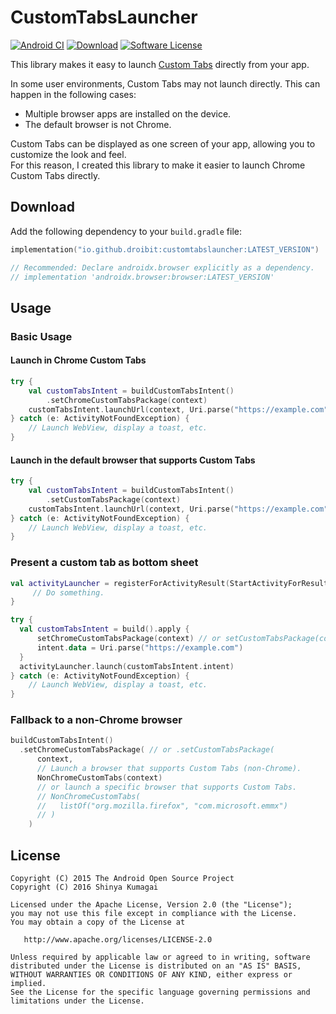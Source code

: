 # CustomTabsLauncher

[![Android CI](https://github.com/droibit/CustomTabsLauncher/actions/workflows/android.yml/badge.svg)](https://github.com/droibit/CustomTabsLauncher/actions/workflows/android.yml)
[![Download](https://img.shields.io/maven-central/v/io.github.droibit/customtabslauncher/3.0.0)](https://central.sonatype.com/artifact/io.github.droibit/customtabslauncher/3.0.0)
[![Software License](https://img.shields.io/badge/license-Apache%202.0-brightgreen.svg)](https://github.com/droibit/prefbinding/blob/develop/LICENSE)

This library makes it easy to launch [Custom Tabs](https://developer.chrome.com/docs/android/custom-tabs) directly from your app.

In some user environments, Custom Tabs may not launch directly. This can happen in the following cases:

- Multiple browser apps are installed on the device.
- The default browser is not Chrome.

Custom Tabs can be displayed as one screen of your app, allowing you to customize the look and feel.  
For this reason, I created this library to make it easier to launch Chrome Custom Tabs directly.

## Download

Add the following dependency to your `build.gradle` file:

```kotlin
implementation("io.github.droibit:customtabslauncher:LATEST_VERSION")

// Recommended: Declare androidx.browser explicitly as a dependency.
// implementation 'androidx.browser:browser:LATEST_VERSION'
```

## Usage

### Basic Usage

#### Launch in Chrome Custom Tabs

```kotlin
try {
    val customTabsIntent = buildCustomTabsIntent()
        .setChromeCustomTabsPackage(context)
    customTabsIntent.launchUrl(context, Uri.parse("https://example.com"))
} catch (e: ActivityNotFoundException) {
    // Launch WebView, display a toast, etc.     
}
```

#### Launch in the default browser that supports Custom Tabs

```kotlin
try {
    val customTabsIntent = buildCustomTabsIntent()
        .setCustomTabsPackage(context)
    customTabsIntent.launchUrl(context, Uri.parse("https://example.com"))
} catch (e: ActivityNotFoundException) {
    // Launch WebView, display a toast, etc.     
}
```

### Present a custom tab as bottom sheet

```kotlin
val activityLauncher = registerForActivityResult(StartActivityForResult()) {
     // Do something.
}

try {
  val customTabsIntent = build().apply {
      setChromeCustomTabsPackage(context) // or setCustomTabsPackage(context)
      intent.data = Uri.parse("https://example.com")
  }
  activityLauncher.launch(customTabsIntent.intent)
} catch (e: ActivityNotFoundException) {
    // Launch WebView, display a toast, etc.     
}
```

### Fallback to a non-Chrome browser

```kotlin
buildCustomTabsIntent()
  .setChromeCustomTabsPackage( // or .setCustomTabsPackage(
      context,
      // Launch a browser that supports Custom Tabs (non-Chrome).
      NonChromeCustomTabs(context)
      // or launch a specific browser that supports Custom Tabs.
      // NonChromeCustomTabs(
      //   listOf("org.mozilla.firefox", "com.microsoft.emmx")
      // )
    )
```

## License

    Copyright (C) 2015 The Android Open Source Project
    Copyright (C) 2016 Shinya Kumagai

    Licensed under the Apache License, Version 2.0 (the "License");
    you may not use this file except in compliance with the License.
    You may obtain a copy of the License at

       http://www.apache.org/licenses/LICENSE-2.0

    Unless required by applicable law or agreed to in writing, software
    distributed under the License is distributed on an "AS IS" BASIS,
    WITHOUT WARRANTIES OR CONDITIONS OF ANY KIND, either express or implied.
    See the License for the specific language governing permissions and
    limitations under the License.
